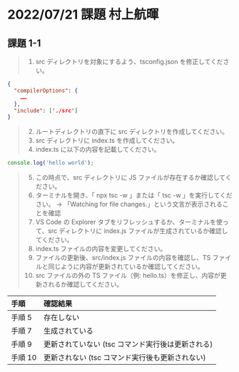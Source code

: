 # 2022/07/21 課題 村上航暉

## 課題 1-1

> 1. src ディレクトリを対象にするよう、tsconfig.json を修正してください。

```JSON
{
  "compilerOptions": {
    ……
  },
  "include": ['./src']
}
```

> 2. ルートディレクトリの直下に src ディレクトリを作成してください。
> 3. src ディレクトリに index.ts を作成してください。
> 4. index.ts に以下の内容を記載してください。

```TypeScript
console.log('hello world');
```

> 5. この時点で、src ディレクトリに JS ファイルが存在するか確認してください。
> 6. ターミナルを開き、「 npx tsc -w 」または「 tsc -w 」を実行してください。
>    → 「Watching for file changes.」という文言が表示されることを確認
> 7. VS Code の Explorer タブをリフレッシュするか、ターミナルを使って、src ディレクトリに index.js ファイルが生成されているか確認してください。
> 8. index.ts ファイルの内容を変更してください。
> 9. ファイルの更新後、src/index.js ファイルの内容を確認し、TS ファイルと同じように内容が更新されているか確認してください。
> 10. src ファイルの外の TS ファイル（例: hello.ts）を修正し、内容が更新されるか確認してください。

| 手順    | 確認結果                                          |
| :------ | :------------------------------------------------ |
| 手順 5  | 存在しない                                        |
| 手順 7  | 生成されている                                    |
| 手順 9  | 更新されていない (tsc コマンド実行後は更新される) |
| 手順 10 | 更新されない (tsc コマンド実行後も更新されない)   |
